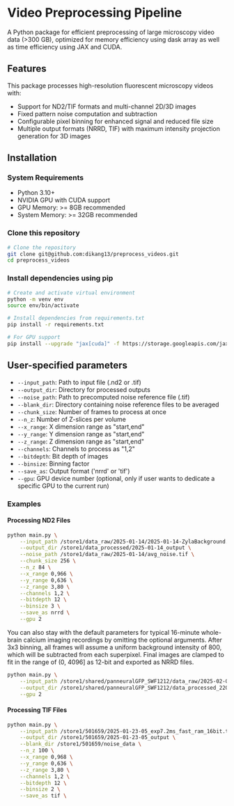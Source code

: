 # Video Preprocessing Pipeline

A Python package for efficient preprocessing of large microscopy video data (>300 GB), optimized for memory efficiency using dask array as well as time efficiency using JAX and CUDA.

## Features
This package processes high-resolution fluorescent microscopy videos with:
- Support for ND2/TIF formats and multi-channel 2D/3D images
- Fixed pattern noise computation and subtraction
- Configurable pixel binning for enhanced signal and reduced file size
- Multiple output formats (NRRD, TIF) with maximum intensity projection generation for 3D images


## Installation
### System Requirements
- Python 3.10+
- NVIDIA GPU with CUDA support
- GPU Memory: >= 8GB recommended
- System Memory: >= 32GB recommended
  
### Clone this repository
```bash
# Clone the repository
git clone git@github.com:dikang13/preprocess_videos.git
cd preprocess_videos
```

### Install dependencies using pip
```bash
# Create and activate virtual environment
python -m venv env
source env/bin/activate

# Install dependencies from requirements.txt
pip install -r requirements.txt

# For GPU support
pip install --upgrade "jax[cuda]" -f https://storage.googleapis.com/jax-releases/jax_cuda_releases.html
```

## User-specified parameters

- `--input_path`: Path to input file (.nd2 or .tif)
- `--output_dir`: Directory for processed outputs
- `--noise_path`: Path to precomputed noise reference file (.tif)
- `--blank_dir`: Directory containing noise reference files to be averaged
- `--chunk_size`: Number of frames to process at once
- `--n_z`: Number of Z-slices per volume
- `--x_range`: X dimension range as "start,end"
- `--y_range`: Y dimension range as "start,end"
- `--z_range`: Z dimension range as "start,end"
- `--channels`: Channels to process as "1,2"
- `--bitdepth`: Bit depth of images
- `--binsize`: Binning factor
- `--save_as`: Output format ('nrrd' or 'tif')
- `--gpu`: GPU device number (optional, only if user wants to dedicate a specific GPU to the current run)

### Examples
#### Processing ND2 Files
```bash
python main.py \
    --input_path /store1/data_raw/2025-01-14/2025-01-14-ZylaBackground.nd2 \
    --output_dir /store1/data_processed/2025-01-14_output \
    --noise_path /store1/data_raw/2025-01-14/avg_noise.tif \
    --chunk_size 256 \
    --n_z 84 \
    --x_range 0,966 \
    --y_range 0,636 \
    --z_range 3,80 \
    --channels 1,2 \
    --bitdepth 12 \
    --binsize 3 \
    --save_as nrrd \
    --gpu 2
```

You can also stay with the default parameters for typical 16-minute whole-brain calcium imaging recordings by omitting the optional arguments. 
After 3x3 binning, all frames will assume a uniform background intensity of 800, which will be subtracted from each superpixel. Final images are clamped to fit in the range of (0, 4096] as 12-bit and exported as NRRD files.
```bash
python main.py \
    --input_path /store1/shared/panneuralGFP_SWF1212/data_raw/2025-02-03/2025-02-03-18.nd2 \
    --output_dir /store1/shared/panneuralGFP_SWF1212/data_processed_220/2025-02-03-13_output/neuropal/2025-02-03-18 \
    --gpu 2
```

#### Processing TIF Files
```bash
python main.py \
    --input_path /store1/501659/2025-01-23-05_exp7.2ms_fast_ram_16bit.tif \
    --output_dir /store1/501659/2025-01-23-05_output \
    --blank_dir /store1/501659/noise_data \
    --n_z 100 \
    --x_range 0,968 \
    --y_range 0,636 \
    --z_range 3,80 \
    --channels 1,2 \
    --bitdepth 12 \
    --binsize 2 \
    --save_as tif \
```
